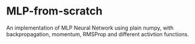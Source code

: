 # MLP-from-scratch
An implementation of MLP Neural Network using plain numpy, with backpropagation, momentum, RMSProp and different activtion functions.
